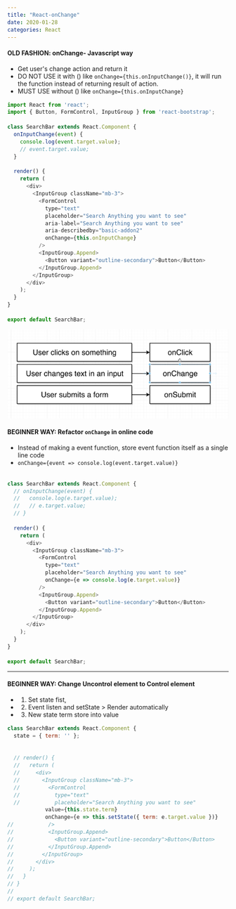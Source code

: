 ```yaml
---
title: "React-onChange"
date: 2020-01-28
categories: React
---
```



#### OLD FASHION:  onChange- Javascript way

- Get user's change action and return it
- DO NOT USE it with () like `onChange={this.onInputChange()}`, it will run the function instead of returning result of action.
- MUST USE without () like `onChange={this.onInputChange}`


```js
import React from 'react';
import { Button, FormControl, InputGroup } from 'react-bootstrap';

class SearchBar extends React.Component {
  onInputChange(event) {
    console.log(event.target.value);
    // event.target.value;
  }

  render() {
    return (
      <div>
        <InputGroup className="mb-3">
          <FormControl
            type="text"
            placeholder="Search Anything you want to see"
            aria-label="Search Anything you want to see"
            aria-describedby="basic-addon2"
            onChange={this.onInputChange}
          />
          <InputGroup.Append>
            <Button variant="outline-secondary">Button</Button>
          </InputGroup.Append>
        </InputGroup>
      </div>
    );
  }
}

export default SearchBar;
```


![image info](/pictures/200128.png)



#### BEGINNER WAY: Refactor `onChange` in online code

- Instead of making a event function, store event function itself as a single line code
- `onChange={event => console.log(event.target.value)}`


```js

class SearchBar extends React.Component {
  // onInputChange(event) {
  //   console.log(e.target.value);
  //   // e.target.value;
  // }

  render() {
    return (
      <div>
        <InputGroup className="mb-3">
          <FormControl
            type="text"
            placeholder="Search Anything you want to see"
            onChange={e => console.log(e.target.value)}
          />
          <InputGroup.Append>
            <Button variant="outline-secondary">Button</Button>
          </InputGroup.Append>
        </InputGroup>
      </div>
    );
  }
}

export default SearchBar;
```

---

#### BEGINNER WAY: Change Uncontrol element to Control element

- 1) Set state fist,
- 2) Event listen and setState > Render automatically
- 3) New state term store into value

```js
class SearchBar extends React.Component {
  state = { term: '' };


  // render() {
  //   return (
  //     <div>
  //       <InputGroup className="mb-3">
  //         <FormControl
  //           type="text"
  //           placeholder="Search Anything you want to see"
            value={this.state.term}
            onChange={e => this.setState({ term: e.target.value })}
//           />
//           <InputGroup.Append>
//             <Button variant="outline-secondary">Button</Button>
//           </InputGroup.Append>
//         </InputGroup>
//       </div>
//     );
//   }
// }
//
// export default SearchBar;
```

